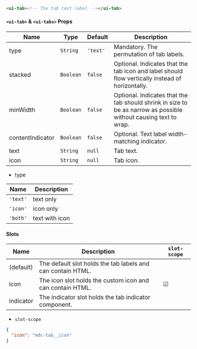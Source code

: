 ```html
<ui-tab><!-- The tab text label --></ui-tab>
```

#### `<ui-tab>` & `<ui-tabs>` Props

| Name             | Type      | Default  | Description                                                                                                      |
| ---------------- | --------- | -------- | ---------------------------------------------------------------------------------------------------------------- |
| type             | `String`  | `'text'` | Mandatory. The permutation of tab labels.                                                                        |
| stacked          | `Boolean` | `false`  | Optional. Indicates that the tab icon and label should flow vertically instead of horizontally.                  |
| minWidth         | `Boolean` | `false`  | Optional. Indicates that the tab should shrink in size to be as narrow as possible without causing text to wrap. |
| contentIndicator | `Boolean` | `false`  | Optional. Text label width-matching indicator.                                                                   |
| text             | `String`  | `null`   | Tab text.                                                                                                        |
| icon             | `String`  | `null`   | Tab icon.                                                                                                        |

- type

| Name     | Description    |
| -------- | -------------- |
| `'text'` | text only      |
| `'icon'` | icon only      |
| `'both'` | text with icon |

#### Slots

| Name      | Description                                                 | `slot-scope` |
| --------- | ----------------------------------------------------------- | ------------ |
| (default) | The default slot holds the tab labels and can contain HTML. |              |
| icon      | The icon slot holds the custom icon and can contain HTML.   | ☑            |
| indicator | The indicator slot holds the tab indicator component.       |              |

- `slot-scope`

```json
{
  "icon": "mdc-tab__icon"
}
```
